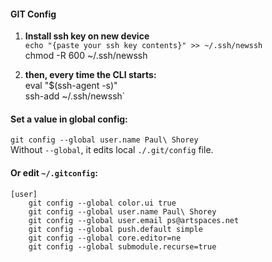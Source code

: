 #### GIT Config  
  
1.  **Install ssh key on new device**  
    `echo "{paste your ssh key contents}" >> ~/.ssh/newssh  `  
    chmod -R 600 ~/.ssh/newssh  
  
2.  **then, every time the CLI starts:**  
    eval "$(ssh-agent -s)"  
    ssh-add ~/.ssh/newssh`  
  
#### Set a value in global config:  
```git config --global user.name Paul\ Shorey```  
Without `--global`, it edits local `./.git/config` file.  
  
#### Or edit `~/.gitconfig`:  
```  
[user]  
    git config --global color.ui true  
    git config --global user.name Paul\ Shorey  
    git config --global user.email ps@artspaces.net  
    git config --global push.default simple  
    git config --global core.editor=ne  
    git config --global submodule.recurse=true  
```  
  
  
  
